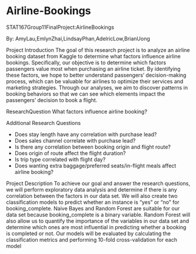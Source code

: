 # Airline-Bookings

STAT167Group11FinalProject:AirlineBookings

By: AmyLau,EmlynZhai,LindsayPhan,AdelricLow,BrianUong

 Project Introduction
 The goal of this research project is to analyze an airline booking dataset from Kaggle to determine what factors influence airline bookings. Specifically, our objective is to determine which factors passengers value 
 most when purchasing an airline ticket. By identifying these factors, we hope to better understand passengers’ decision-making process, which can be valuable for airlines to optimize their services and marketing strategies.
 Through our analyses, we aim to discover patterns in booking behaviors so that we can see which elements impact the passengers’ decision to book a flight.

 ResearchQuestion
 What factors influence airline booking?
 
 Additional Research Questions
* Does stay length have any correlation with purchase lead?
* Does sales channel correlate with purchase lead?
* Is there any correlation between booking origin and flight route?
* Does origin of route affect the flight duration?
* Is trip type correlated with flight day?
* Does wanting extra baggage/preferred seats/in-flight meals affect airline booking?
 
Project Description
To achieve our goal and answer the research questions, we will perform exploratory data analysis and
determine if there is any correlation between the factors in our data set. We will also create two classification
models to predict whether an instance is “yes” or “no” for booking_complete. Naive Bayes and Random
Forest are suitable for our data set because booking_complete is a binary variable. Random Forest will
also allow us to quantify the importance of the variables in our data set and determine which ones are most
influential in predicting whether a booking is completed or not. Our models will be evaluated by calculating
the classification metrics and performing 10-fold cross-validation for each model

